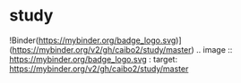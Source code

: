 # study
!Binder(https://mybinder.org/badge_logo.svg)] (https://mybinder.org/v2/gh/caibo2/study/master)
.. image :: https://mybinder.org/badge_logo.svg
 : target: https://mybinder.org/v2/gh/caibo2/study/master
